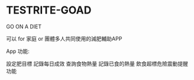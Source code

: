 # TESTRITE-GOAD
GO ON A DIET

可以 for 家庭 or 團體多人共同使用的減肥輔助APP

App 功能:


設定肥目標
記錄每日成效
查詢食物熱量
記錄已食的熱量
飲食超標危險震動提醒功能
